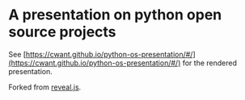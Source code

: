 # A presentation on python open source projects

See [https://cwant.github.io/python-os-presentation/#/](https://cwant.github.io/python-os-presentation/#/) for the rendered presentation.


Forked from [reveal.js](https://github.com/hakimel/reveal.js).
